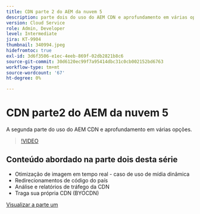 ```yaml
---
title: CDN parte 2 do AEM da nuvem 5
description: parte dois do uso do AEM CDN e aprofundamento em várias opções.
version: Cloud Service
role: Admin, Developer
level: Intermediate
jira: KT-9904
thumbnail: 340994.jpeg
hidefromtoc: true
exl-id: 3d6f3506-e1ec-4eeb-869f-02db2821b8c6
source-git-commit: 30d6120ec99f7a95414dbc31c0cb002152bd6763
workflow-type: tm+mt
source-wordcount: '67'
ht-degree: 0%

---
```


# CDN parte2 do AEM da nuvem 5

A segunda parte do uso do AEM CDN e aprofundamento em várias opções.

>[!VIDEO](https://video.tv.adobe.com/v/340994?quality=12&learn=on)

## Conteúdo abordado na parte dois desta série

+ Otimização de imagem em tempo real - caso de uso de mídia dinâmica
+ Redirecionamentos de código do país
+ Análise e relatórios de tráfego da CDN
+ Traga sua própria CDN (BYOCDN)

[Visualizar a parte um](cloud5-aem-cdn-part1.md)
